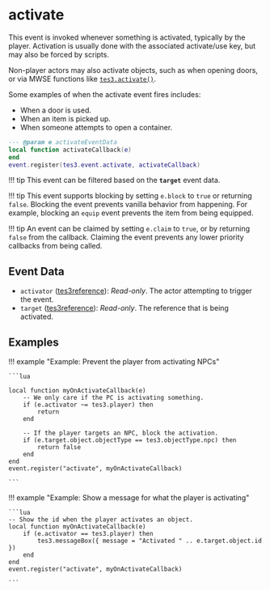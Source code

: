 # activate

This event is invoked whenever something is activated, typically by the player. Activation is usually done with the associated activate/use key, but may also be forced by scripts.

Non-player actors may also activate objects, such as when opening doors, or via MWSE functions like [`tes3.activate()`](https://mwse.github.io/MWSE/apis/tes3/#tes3activate).

Some examples of when the activate event fires includes:

- When a door is used.
- When an item is picked up.
- When someone attempts to open a container.

```lua
--- @param e activateEventData
local function activateCallback(e)
end
event.register(tes3.event.activate, activateCallback)
```

!!! tip
	This event can be filtered based on the **`target`** event data.

!!! tip
	This event supports blocking by setting `e.block` to `true` or returning `false`. Blocking the event prevents vanilla behavior from happening. For example, blocking an `equip` event prevents the item from being equipped.

!!! tip
	An event can be claimed by setting `e.claim` to `true`, or by returning `false` from the callback. Claiming the event prevents any lower priority callbacks from being called.

## Event Data

* `activator` ([tes3reference](../../types/tes3reference)): *Read-only*. The actor attempting to trigger the event.
* `target` ([tes3reference](../../types/tes3reference)): *Read-only*. The reference that is being activated.

## Examples

!!! example "Example: Prevent the player from activating NPCs"

	```lua
	
	local function myOnActivateCallback(e)
		-- We only care if the PC is activating something.
		if (e.activator ~= tes3.player) then
			return
		end
	
		-- If the player targets an NPC, block the activation.
		if (e.target.object.objectType == tes3.objectType.npc) then
			return false
		end
	end
	event.register("activate", myOnActivateCallback)

	```

!!! example "Example: Show a message for what the player is activating"

	```lua
	-- Show the id when the player activates an object.
	local function myOnActivateCallback(e)
		if (e.activator == tes3.player) then
			tes3.messageBox({ message = "Activated " .. e.target.object.id })
		end
	end
	event.register("activate", myOnActivateCallback)

	```


